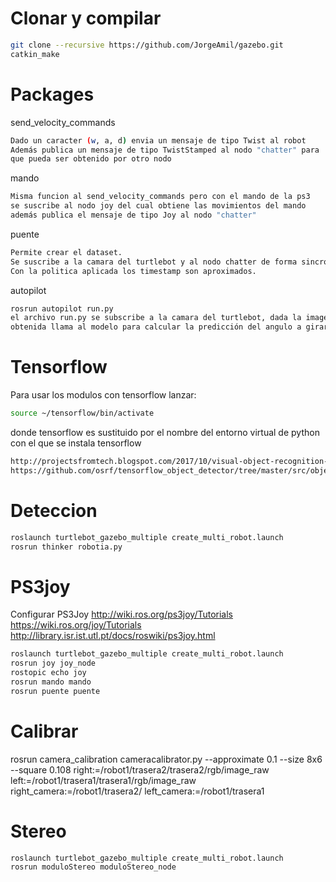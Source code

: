 # Clonar y compilar
```sh
git clone --recursive https://github.com/JorgeAmil/gazebo.git
catkin_make
```

# Packages
send_velocity_commands
```sh
Dado un caracter (w, a, d) envia un mensaje de tipo Twist al robot
Además publica un mensaje de tipo TwistStamped al nodo "chatter" para
que pueda ser obtenido por otro nodo
```
mando
```sh
Misma funcion al send_velocity_commands pero con el mando de la ps3
se suscribe al nodo joy del cual obtiene las movimientos del mando
además publica el mensaje de tipo Joy al nodo "chatter"
```
puente
```sh
Permite crear el dataset.
Se suscribe a la camara del turtlebot y al nodo chatter de forma sincronizada.
Con la politica aplicada los timestamp son aproximados.
```
autopilot
```sh
rosrun autopilot run.py
el archivo run.py se subscribe a la camara del turtlebot, dada la imagen 
obtenida llama al modelo para calcular la predicción del angulo a girar 
```
# Tensorflow
Para usar los modulos con tensorflow lanzar:
```sh
source ~/tensorflow/bin/activate
```
donde tensorflow es sustituido por el nombre del entorno virtual de python con el que se instala tensorflow
```sh
http://projectsfromtech.blogspot.com/2017/10/visual-object-recognition-in-ros-using.html
https://github.com/osrf/tensorflow_object_detector/tree/master/src/object_detection
```

# Deteccion
```sh
roslaunch turtlebot_gazebo_multiple create_multi_robot.launch
rosrun thinker robotia.py
```

# PS3joy
Configurar PS3Joy http://wiki.ros.org/ps3joy/Tutorials
https://wiki.ros.org/joy/Tutorials
http://library.isr.ist.utl.pt/docs/roswiki/ps3joy.html
```sh
roslaunch turtlebot_gazebo_multiple create_multi_robot.launch
rosrun joy joy_node
rostopic echo joy
rosrun mando mando
rosrun puente puente
```

# Calibrar
rosrun camera_calibration cameracalibrator.py --approximate 0.1 --size 8x6
--square 0.108 right:=/robot1/trasera2/trasera2/rgb/image_raw
left:=/robot1/trasera1/trasera1/rgb/image_raw right_camera:=/robot1/trasera2/
left_camera:=/robot1/trasera1

# Stereo
```sh
roslaunch turtlebot_gazebo_multiple create_multi_robot.launch
rosrun moduloStereo moduloStereo_node
```